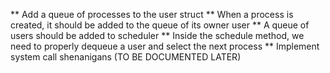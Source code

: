  ** Add a queue of processes to the user struct
 ** When a process is created, it should be added to the queue of its owner user
 ** A queue of users should be added to scheduler
 ** Inside the schedule method, we need to properly dequeue a user and select
 the next process
 ** Implement system call shenanigans (TO BE DOCUMENTED LATER)
